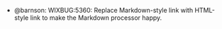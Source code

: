 * @barnson: WIXBUG:5360: Replace Markdown-style link with HTML-style link to make the Markdown processor happy.

